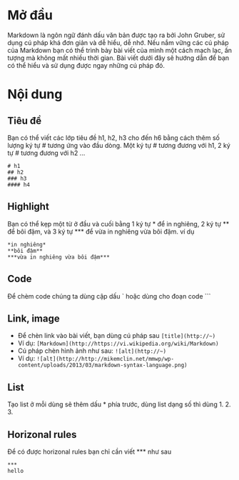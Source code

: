 # Mở đầu
Markdown là ngôn ngữ đánh dấu văn bản được tạo ra bởi John Gruber, sử dụng cú pháp khá đơn giản và dễ hiểu, dễ nhớ. Nếu nắm vững các cú pháp của Markdown bạn có thể trình bày bài viết của mình một cách mạch lạc, ấn tượng mà không mất nhiều thời gian. Bài viết dưới đây sẽ hướng dẫn để bạn có thể hiểu và sử dụng được ngay những cú pháp đó.

# Nội dung
## Tiêu đề
Bạn có thể viết các lớp tiêu đề h1, h2, h3 cho đến h6 bằng cách thêm số lượng ký tự # tương ứng vào đầu dòng. Một ký tự # tương đương với h1, 2 ký tự # tương đương với h2 ...
```
# h1
## h2
### h3
#### h4
```
## Highlight
Bạn có thể kẹp một từ ở đầu và cuối bằng 1 ký tự * để in nghiêng, 2 ký tự ** để bôi đậm, và 3 ký tự *** để vừa in nghiêng vừa bôi đậm.
ví dụ
```
*in nghiêng*
**bôi đậm**
***vừa in nghiêng vừa bôi đậm***
```
## Code
Để chèm code chúng ta dùng cập dấu `  hoặc dùng cho đoạn code  ``` 
## Link, image
* Để chèn link vào bài viết, bạn dùng cú pháp sau
`[title](http://~)`
* Ví dụ:
`[Markdown](http://https://vi.wikipedia.org/wiki/Markdown)`
* Cú pháp chèn hình ảnh như sau:
`![alt](http://~)`
* Ví dụ:
`![alt](http://http://mikemclin.net/mmwp/wp-content/uploads/2013/03/markdown-syntax-language.png)`
## List
Tạo list ở mỗi dùng sẽ thêm dấu * phía trước, dùng list dạng số thì dùng 1. 2. 3. 
## Horizonal rules
Để có được horizonal rules bạn chỉ cần viết *** như sau
``` 
***
hello
```


